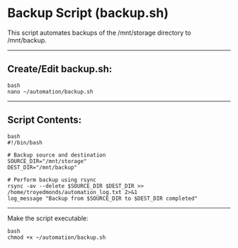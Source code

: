# Backup Script (backup.sh)
This script automates backups of the /mnt/storage directory to /mnt/backup.

-----

## Create/Edit backup.sh:

```
bash
nano ~/automation/backup.sh
```

-----
## Script Contents:

```
bash
#!/bin/bash

# Backup source and destination
SOURCE_DIR="/mnt/storage"
DEST_DIR="/mnt/backup"

# Perform backup using rsync
rsync -av --delete $SOURCE_DIR $DEST_DIR >> /home/troyedmonds/automation_log.txt 2>&1
log_message "Backup from $SOURCE_DIR to $DEST_DIR completed"

```
----

Make the script executable:

```
bash
chmod +x ~/automation/backup.sh
```
